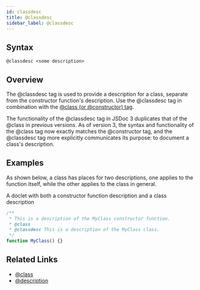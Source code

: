 ```yaml
---
id: classdesc
title: @classdesc
sidebar_label: @classdesc
---
```


## Syntax

`@classdesc <some description>`

## Overview

The @classdesc tag is used to provide a description for a class, separate from the constructor function's description. Use the @classdesc tag in combination with the [@class (or @constructor) tag](./class.md).

The functionality of the @classdesc tag in JSDoc 3 duplicates that of the @class in previous versions. As of version 3, the syntax and functionality of the @class tag now exactly matches the @constructor tag, and the @classdesc tag more explicitly communicates its purpose: to document a class's description.

## Examples

As shown below, a class has places for two descriptions, one applies to the function itself, while the other applies to the class in general.

A doclet with both a constructor function description and a class description

```js
/**
 * This is a description of the MyClass constructor function.
 * @class
 * @classdesc This is a description of the MyClass class.
 */
function MyClass() {}
```

## Related Links

- [@class](./class.md)
- [@description](./description.md)
